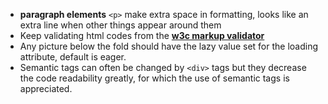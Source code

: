 - **paragraph elements** `<p>` make extra space in formatting, looks like an extra line when other things appear around them
- Keep validating html codes from the [**w3c markup validator**](https://validator.w3.org)
- Any picture below the fold should have the lazy value set for the loading attribute, default is eager.
- Semantic tags can often be changed by `<div>` tags but they decrease the code readability greatly, for which the use of semantic tags is appreciated.